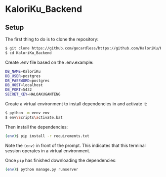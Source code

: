 # KaloriKu_Backend

## Setup
The first thing to do is to clone the repository:
```sh
$ git clone https://github.com/gocardless/https://github.com/KaloriKu/KaloriKu_Backend.git
$ cd KaloriKu_Backend
```

Create .env file based on the .env.example:
```sh
DB_NAME=KaloriKu
DB_USER=postgres
DB_PASSWORD=postgres
DB_HOST=localhost
DB_PORT=5432
SECRET_KEY=HALOAKUGANTENG
```

Create a virtual environment to install dependencies in and activate it:
```sh
$ python -m venv env
$ env\Scripts\activate.bat
```

Then install the dependencies:

```sh
(env)$ pip install -r requirements.txt
```
Note the `(env)` in front of the prompt. This indicates that this terminal
session operates in a virtual environment.

Once `pip` has finished downloading the dependencies:
```sh
(env)$ python manage.py runserver
```
